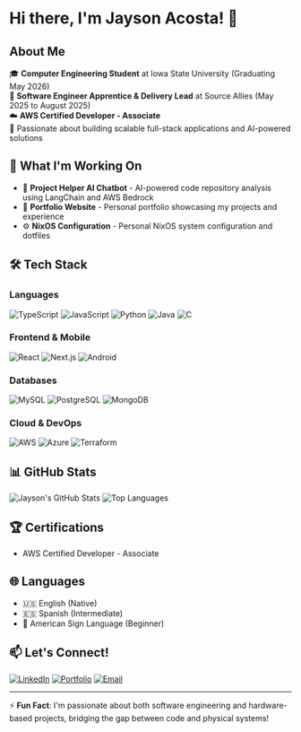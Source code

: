 # Hi there, I'm Jayson Acosta! 👋

## About Me
🎓 **Computer Engineering Student** at Iowa State University (Graduating May 2026)  
💼 **Software Engineer Apprentice & Delivery Lead** at Source Allies (May 2025 to August 2025)  
☁️ **AWS Certified Developer - Associate**  
🌟 Passionate about building scalable full-stack applications and AI-powered solutions

## 🚀 What I'm Working On
- 🤖 **Project Helper AI Chatbot** - AI-powered code repository analysis using LangChain and AWS Bedrock
- 💼 **Portfolio Website** - Personal portfolio showcasing my projects and experience
- ⚙️ **NixOS Configuration** - Personal NixOS system configuration and dotfiles

## 🛠️ Tech Stack

### Languages
![TypeScript](https://img.shields.io/badge/TypeScript-3178C6?style=flat-square&logo=typescript&logoColor=white)
![JavaScript](https://img.shields.io/badge/JavaScript-F7DF1E?style=flat-square&logo=javascript&logoColor=black)
![Python](https://img.shields.io/badge/Python-3776AB?style=flat-square&logo=python&logoColor=white)
![Java](https://img.shields.io/badge/Java-ED8B00?style=flat-square&logo=java&logoColor=white)
![C](https://img.shields.io/badge/C-A8B9CC?style=flat-square&logo=c&logoColor=white)

### Frontend & Mobile
![React](https://img.shields.io/badge/React-61DAFB?style=flat-square&logo=react&logoColor=black)
![Next.js](https://img.shields.io/badge/Next.js-000000?style=flat-square&logo=nextdotjs&logoColor=white)
![Android](https://img.shields.io/badge/Android-3DDC84?style=flat-square&logo=android&logoColor=white)

### Databases
![MySQL](https://img.shields.io/badge/MySQL-4479A1?style=flat-square&logo=mysql&logoColor=white)
![PostgreSQL](https://img.shields.io/badge/PostgreSQL-336791?style=flat-square&logo=postgresql&logoColor=white)
![MongoDB](https://img.shields.io/badge/MongoDB-47A248?style=flat-square&logo=mongodb&logoColor=white)

### Cloud & DevOps
![AWS](https://img.shields.io/badge/AWS-232F3E?style=flat-square&logo=amazonaws&logoColor=white)
![Azure](https://img.shields.io/badge/Azure-0078D4?style=flat-square&logo=microsoftazure&logoColor=white)
![Terraform](https://img.shields.io/badge/Terraform-623CE4?style=flat-square&logo=terraform&logoColor=white)

## 📊 GitHub Stats
![Jayson's GitHub Stats](https://github-readme-stats.vercel.app/api?username=JaysonJAcosta5704&show_icons=true&theme=radical)
![Top Languages](https://github-readme-stats.vercel.app/api/top-langs/?username=JaysonJAcosta5704&layout=compact&theme=radical)

## 🏆 Certifications
- AWS Certified Developer - Associate

## 🌐 Languages
- 🇺🇸 English (Native)
- 🇪🇸 Spanish (Intermediate)
- 🤟 American Sign Language (Beginner)

## 📫 Let's Connect!
[![LinkedIn](https://img.shields.io/badge/LinkedIn-0077B5?style=flat-square&logo=linkedin&logoColor=white)](https://linkedin.com/in/jayson-acosta)
[![Portfolio](https://img.shields.io/badge/Portfolio-000000?style=flat-square&logo=vercel&logoColor=white)](http://jaysonacosta.com)
[![Email](https://img.shields.io/badge/Email-D14836?style=flat-square&logo=gmail&logoColor=white)](mailto:hello@jaysonacosta.com)

---
⚡ **Fun Fact**: I'm passionate about both software engineering and hardware-based projects, bridging the gap between code and physical systems!
